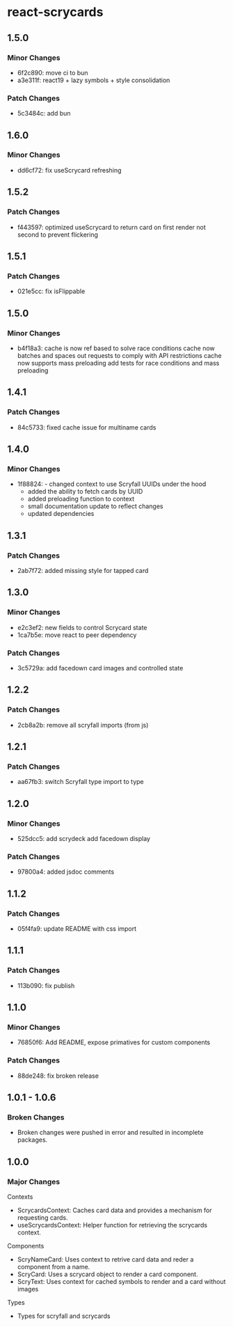 # react-scrycards

## 1.5.0

### Minor Changes

-   6f2c890: move ci to bun
-   a3e311f: react19 + lazy symbols + style consolidation

### Patch Changes

-   5c3484c: add bun

## 1.6.0

### Minor Changes

-   dd6cf72: fix useScrycard refreshing

## 1.5.2

### Patch Changes

-   f443597: optimized useScrycard to return card on first render not second to prevent flickering

## 1.5.1

### Patch Changes

-   021e5cc: fix isFlippable

## 1.5.0

### Minor Changes

-   b4f18a3: cache is now ref based to solve race conditions
    cache now batches and spaces out requests to comply with API restrictions
    cache now supports mass preloading
    add tests for race conditions and mass preloading

## 1.4.1

### Patch Changes

-   84c5733: fixed cache issue for multiname cards

## 1.4.0

### Minor Changes

-   1f88824: - changed context to use Scryfall UUIDs under the hood
    -   added the ability to fetch cards by UUID
    -   added preloading function to context
    -   small documentation update to reflect changes
    -   updated dependencies

## 1.3.1

### Patch Changes

-   2ab7f72: added missing style for tapped card

## 1.3.0

### Minor Changes

-   e2c3ef2: new fields to control Scrycard state
-   1ca7b5e: move react to peer dependency

### Patch Changes

-   3c5729a: add facedown card images and controlled state

## 1.2.2

### Patch Changes

-   2cb8a2b: remove all scryfall imports (from js)

## 1.2.1

### Patch Changes

-   aa67fb3: switch Scryfall type import to type

## 1.2.0

### Minor Changes

-   525dcc5: add scrydeck
    add facedown display

### Patch Changes

-   97800a4: added jsdoc comments

## 1.1.2

### Patch Changes

-   05f4fa9: update README with css import

## 1.1.1

### Patch Changes

-   113b090: fix publish

## 1.1.0

### Minor Changes

-   76850f6: Add README, expose primatives for custom components

### Patch Changes

-   88de248: fix broken release

## 1.0.1 - 1.0.6

### Broken Changes

-   Broken changes were pushed in error and resulted in incomplete packages.

## 1.0.0

### Major Changes

Contexts

-   ScrycardsContext: Caches card data and provides a mechanism for requesting cards.
-   useScrycardsContext: Helper function for retrieving the scrycards context.

Components

-   ScryNameCard: Uses context to retrive card data and reder a component from a name.
-   ScryCard: Uses a scrycard object to render a card component.
-   ScryText: Uses context for cached symbols to render and a card without images

Types

-   Types for scryfall and scrycards
